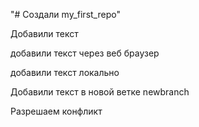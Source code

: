 "# Создали my_first_repo" 

Добавили текст

добавили текст через веб браузер

добавили текст локально

Добавили текст в новой ветке newbranch

Разрешаем конфликт

